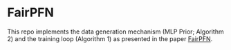 # FairPFN

This repo implements the data generation mechanism (MLP Prior; Algorithm 2) and the training loop (Algorithm 1) as presented in the paper [FairPFN](https://arxiv.org/pdf/2506.07049).